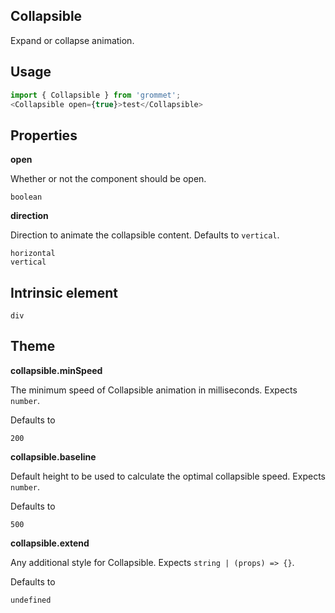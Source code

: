 ## Collapsible
Expand or collapse animation.

## Usage

```javascript
import { Collapsible } from 'grommet';
<Collapsible open={true}>test</Collapsible>
```

## Properties

**open**

Whether or not the component should be open.

```
boolean
```

**direction**

Direction to animate the collapsible content. Defaults to `vertical`.

```
horizontal
vertical
```
  
## Intrinsic element

```
div
```
## Theme
  
**collapsible.minSpeed**

The minimum speed of Collapsible animation in milliseconds. Expects `number`.

Defaults to

```
200
```

**collapsible.baseline**

Default height to be used to calculate the optimal collapsible speed. Expects `number`.

Defaults to

```
500
```

**collapsible.extend**

Any additional style for Collapsible. Expects `string | (props) => {}`.

Defaults to

```
undefined
```

